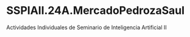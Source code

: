 # SSPIAII.24A.MercadoPedrozaSaul
Actividades Individuales de Seminario de Inteligencia Artificial II
